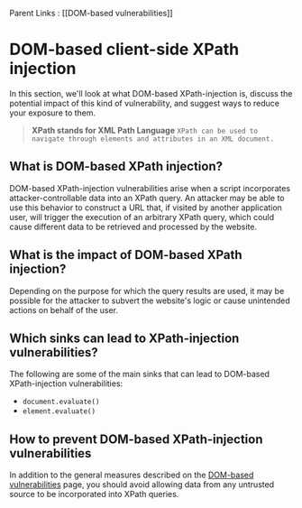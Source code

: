 Parent Links : [[DOM-based vulnerabilities]]

# DOM-based client-side XPath injection

In this section, we'll look at what DOM-based XPath-injection is, discuss the potential impact of this kind of vulnerability, and suggest ways to reduce your exposure to them.

>**XPath stands for XML Path Language**
`XPath can be used to navigate through elements and attributes in an XML document.`

## What is DOM-based XPath injection?

DOM-based XPath-injection vulnerabilities arise when a script incorporates attacker-controllable data into an XPath query. An attacker may be able to use this behavior to construct a URL that, if visited by another application user, will trigger the execution of an arbitrary XPath query, which could cause different data to be retrieved and processed by the website.

## What is the impact of DOM-based XPath injection?

Depending on the purpose for which the query results are used, it may be possible for the attacker to subvert the website's logic or cause unintended actions on behalf of the user.

## Which sinks can lead to XPath-injection vulnerabilities?

The following are some of the main sinks that can lead to DOM-based XPath-injection vulnerabilities:

-  `document.evaluate()`  
-  `element.evaluate()`

## How to prevent DOM-based XPath-injection vulnerabilities

In addition to the general measures described on the [DOM-based vulnerabilities](https://portswigger.net/web-security/dom-based) page, you should avoid allowing data from any untrusted source to be incorporated into XPath queries.